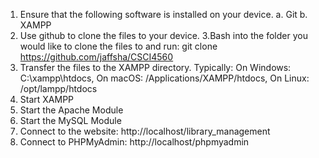 1. Ensure that the following software is installed on your device. a. Git b. XAMPP
2. Use github to clone the files to your device. 3.Bash into the folder you would like to clone the files to and run: git clone https://github.com/jaffsha/CSCI4560
3. Transfer the files to the XAMPP directory. Typically: On Windows: C:\xampp\htdocs, On macOS: /Applications/XAMPP/htdocs, On Linux: /opt/lampp/htdocs
4. Start XAMPP
5. Start the Apache Module
6. Start the MySQL Module
7. Connect to the website: http://localhost/library_management
8. Connect to PHPMyAdmin: http://localhost/phpmyadmin
